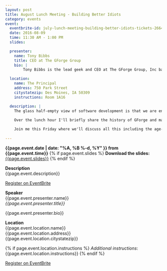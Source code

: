 ```yaml
---
layout: post
title: August Lunch Meeting - Building Better Idiots
category: events
event:
  eventbrite-id: july-lunch-meeting-building-better-idiots-tickets-26649537484 
  date: 2016-08-09
  time: 11:30 AM - 1:00 PM
  slides: 

  presenter:
    name: Tony Bibbs 
    title: CEO at The GForge Group
    bio: | 
        Tony Bibbs is the lead geek and CEO at The GForge Group, Inc based out of West Des Moines, Iowa. Over his 19 year career he's practiced just about every software development methodology ranging from an organic "anti-process" he used to lead a large, open source project to waterfall in the late '90s to today's more agile approaches.  His experiences in aerospace, ag, government and tech start-ups has proven that the struggle for building better software is industry-wide. Furthermore his experience programming in Jovial, C++, Java, PHP and JavaScript has proven the struggle is real regardless of the technology stack.  At The GForge Group Tony is applying what he has learned by leading a small, multi-national team that helps some of the world's largest companies work smarter, collaborate better and get their ideas to market faster.

  location:
    name: The Principal
    address: 750 Park Street
    citystatezip: Des Moines, IA 50309
    instructions: Room 1A16

  description: | 
    The glass half-empty view of software development is that we are engaged in a back-and-forth tug of war by building better software only to find out the world has produced a better idiot. Besides the end-users it should be noted that the "idiots" in question often include us. Join me while I share a refreshingly candid series of missteps and lapses in judgements all of which lead me toward IT-enlightenment.  
    
    Over the lunch hour I'll briefly share the history of GForge and many of the common dilemmas we all face. Is it truly faster to rewrite that legacy system? How will we decide what features make it into the next release? Is TDD really worth it? How do you go from little-to-no automation to continuous integration and deployment?  How can a small company provide support and collect customer feedback without impacting overall velocity?

    Join me this Friday where we'll discuss all this including the age-old question, "WTF is Agile?"
  
---
```

**{{page.event.date | date: "%A, %B %-d, %Y" }} from
 {{page.event.time}}**
{% if page.event.slides %}
  **Download the slides:**
  [{{page.event.slides}}](/p/{{page.event.slides}})
{% endif %}

**Description**  
{{page.event.description}}

<a class="btn" title="EventBrite Registration"  href="http://www.eventbrite.com/e/{{page.event.eventbrite-id}}" target="_blank" data-eventdate="{{page.event.date | date: '%D'}}">Register on EventBrite</a>

**Speaker**  
{{page.event.presenter.name}}  
*{{page.event.presenter.title}}*  

{{page.event.presenter.bio}}

**Location**  
{{page.event.location.name}}  
{{page.event.location.address}}  
{{page.event.location.citystatezip}}  

{% if page.event.location.instructions %}
  *Additional instructions*:
  {{page.event.location.instructions}}
{% endif %}

<a class="btn" title="EventBrite Registration" href="http://www.eventbrite.com/e/{{page.event.eventbrite-id}}" target="_blank" data-eventdate="{{page.event.date | date: '%D'}}">Register on EventBrite</a>

